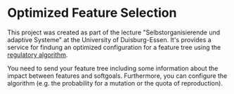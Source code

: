 # Optimized Feature Selection

This project was created as part of the lecture "Selbstorganisierende und adaptive Systeme"
at the University of Duisburg-Essen. It's provides a service for findung an
optimized configuration for a feature tree using the 
[regulatory algorithm](http://link.springer.com/article/10.1007/s00500-015-1624-6).

You need to send your feature tree including some information about the impact
between features and softgoals. Furthermore, you can configure the algorithm
(e.g. the probability for a mutation or the quota of reproduction).
